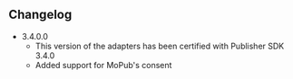 ## Changelog
   * 3.4.0.0
     * This version of the adapters has been certified with Publisher SDK 3.4.0
     * Added support for MoPub's consent
